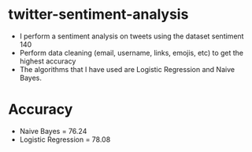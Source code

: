 # twitter-sentiment-analysis
- I perform a sentiment analysis on tweets using the dataset sentiment 140
- Perform data cleaning (email, username, links, emojis, etc) to get the highest accuracy
- The algorithms that I have used are Logistic Regression and Naive Bayes.

# Accuracy 
- Naive Bayes = 76.24
- Logistic Regression = 78.08
